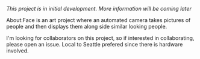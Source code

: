 *This project is in initial development.  More information will be coming later*

About:Face is an art project where an automated camera takes pictures of people
and then displays them along side similar looking people.

I'm looking for collaborators on this project, so if interested in collaborating,
please open an issue.  Local to Seattle prefered since there is hardware involved.


